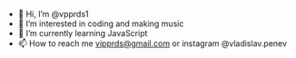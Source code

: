 - 👋 Hi, I’m @vpprds1
- 👀 I’m interested in coding and making music
- 🌱 I’m currently learning JavaScript
- 📫 How to reach me vipprds@gmail.com or instagram @vladislav.penev

<!---
vpprds1/vpprds1 is a ✨ special ✨ repository because its `README.md` (this file) appears on your GitHub profile.
You can click the Preview link to take a look at your changes.
--->

